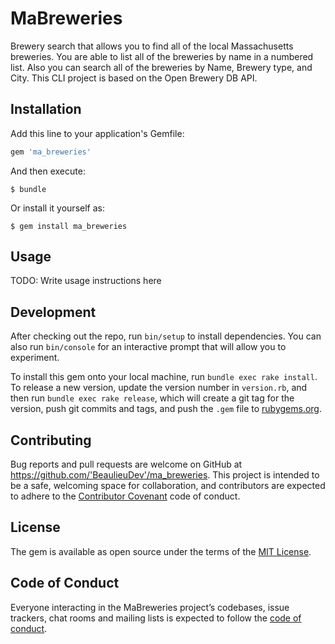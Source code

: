 # MaBreweries

Brewery search that allows you to find all of the local Massachusetts breweries. You are able to list all of the breweries by name in a numbered list. Also you can search all of the breweries by Name, Brewery type, and City. This CLI project is based on the Open Brewery DB API.
## Installation

Add this line to your application's Gemfile:

```ruby
gem 'ma_breweries'
```

And then execute:

    $ bundle

Or install it yourself as:

    $ gem install ma_breweries

## Usage

TODO: Write usage instructions here

## Development

After checking out the repo, run `bin/setup` to install dependencies. You can also run `bin/console` for an interactive prompt that will allow you to experiment.

To install this gem onto your local machine, run `bundle exec rake install`. To release a new version, update the version number in `version.rb`, and then run `bundle exec rake release`, which will create a git tag for the version, push git commits and tags, and push the `.gem` file to [rubygems.org](https://rubygems.org).

## Contributing

Bug reports and pull requests are welcome on GitHub at https://github.com/'BeaulieuDev'/ma_breweries. This project is intended to be a safe, welcoming space for collaboration, and contributors are expected to adhere to the [Contributor Covenant](http://contributor-covenant.org) code of conduct.

## License

The gem is available as open source under the terms of the [MIT License](https://opensource.org/licenses/MIT).

## Code of Conduct

Everyone interacting in the MaBreweries project’s codebases, issue trackers, chat rooms and mailing lists is expected to follow the [code of conduct](https://github.com/'BeaulieuDev'/ma_breweries/blob/master/CODE_OF_CONDUCT.md).
